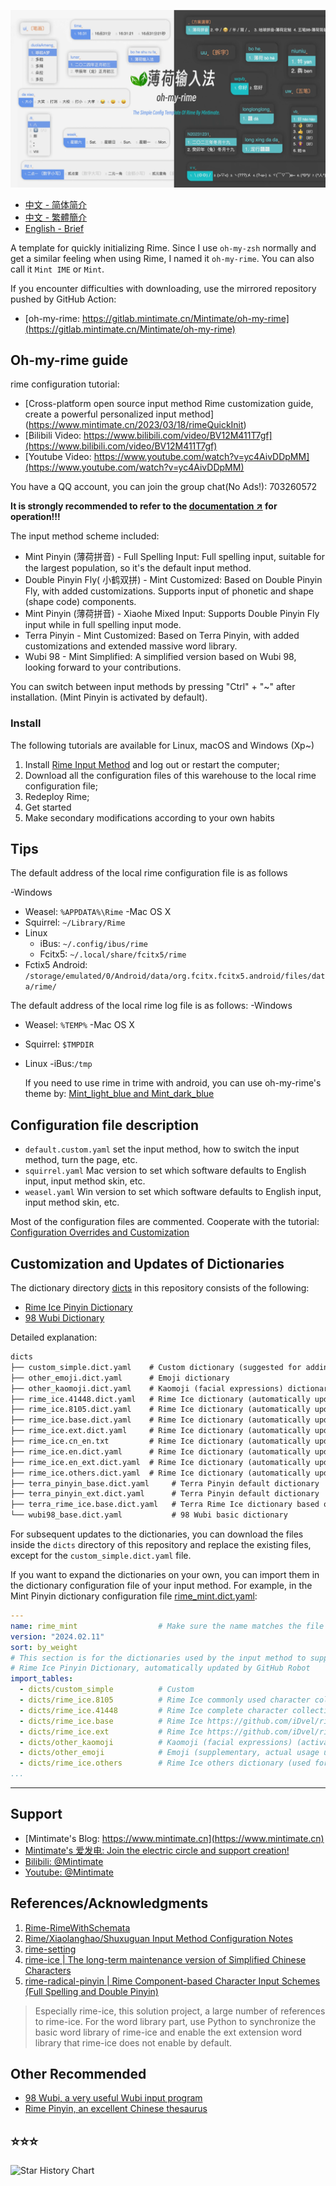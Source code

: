 
![style](demo.webp)

- [中文 - 简体简介](README.md)
- [中文 - 繁體簡介](README_zh-CHT.md)
- [English - Brief](README_en.md)

A template for quickly initializing Rime. Since I use `oh-my-zsh` normally and get a similar feeling when using Rime, I named it `oh-my-rime`. You can also call it `Mint IME` or `Mint`.

If you encounter difficulties with downloading, use the mirrored repository pushed by GitHub Action:
- [oh-my-rime: https://gitlab.mintimate.cn/Mintimate/oh-my-rime](https://gitlab.mintimate.cn/Mintimate/oh-my-rime)

## Oh-my-rime guide

rime configuration tutorial:
- [Cross-platform open source input method Rime customization guide, create a powerful personalized input method] (https://www.mintimate.cn/2023/03/18/rimeQuickInit)
- [Bilibili Video: https://www.bilibili.com/video/BV12M411T7gf](https://www.bilibili.com/video/BV12M411T7gf)
- [Youtube Video: https://www.youtube.com/watch?v=yc4AivDDpMM](https://www.youtube.com/watch?v=yc4AivDDpMM)

You have a QQ account, you can join the group chat(No Ads!): 703260572

**It is strongly recommended to refer to the [documentation ↗](https://www.mintimate.cc) for operation!!!**

The input method scheme included:

- Mint Pinyin (薄荷拼音) - Full Spelling Input: Full spelling input, suitable for the largest population, so it's the default input method.
- Double Pinyin Fly( 小鹤双拼) - Mint Customized: Based on Double Pinyin Fly, with added customizations. Supports input of phonetic and shape (shape code) components.
- Mint Pinyin (薄荷拼音) - Xiaohe Mixed Input: Supports Double Pinyin Fly input while in full spelling input mode.
- Terra Pinyin - Mint Customized: Based on Terra Pinyin, with added customizations and extended massive word library.
- Wubi 98 - Mint Simplified: A simplified version based on Wubi 98, looking forward to your contributions.

You can switch between input methods by pressing "Ctrl" + "~" after installation. (Mint Pinyin is activated by default).

### Install

The following tutorials are available for Linux, macOS and Windows (Xp~)

1. Install [Rime Input Method](https://rime.im/) and log out or restart the computer;
2. Download all the configuration files of this warehouse to the local rime configuration file;
3. Redeploy Rime;
4. Get started
5. Make secondary modifications according to your own habits

## Tips
The default address of the local rime configuration file is as follows

-Windows
  - Weasel: `%APPDATA%\Rime`
-Mac OS X
  - Squirrel: `~/Library/Rime`
- Linux
  - iBus: `~/.config/ibus/rime`
  - Fcitx5: `~/.local/share/fcitx5/rime`
- Fctix5 Android: `/storage/emulated/0/Android/data/org.fcitx.fcitx5.android/files/data/rime/`

The default address of the local rime log file is as follows:
-Windows
  - Weasel: `%TEMP%`
-Mac OS X
  - Squirrel: `$TMPDIR`
- Linux
  -iBus:`/tmp`

  If you need to use rime in trime with android, you can use oh-my-rime's theme by: [Mint_light_blue and Mint_dark_blue](https://www.mintimate.cc/zh/demo/diffAppearance.html#android%E5%A4%96%E8%A7%82)

## Configuration file description

- `default.custom.yaml` set the input method, how to switch the input method, turn the page, etc.
- `squirrel.yaml` Mac version to set which software defaults to English input, input method skin, etc.
- `weasel.yaml` Win version to set which software defaults to English input, input method skin, etc.

Most of the configuration files are commented. Cooperate with the tutorial: [Configuration Overrides and Customization](https://www.mintimate.cc/en/guide/configurationOverride.html)

## Customization and Updates of Dictionaries

The dictionary directory [dicts](dicts) in this repository consists of the following:

- [Rime Ice Pinyin Dictionary](https://github.com/iDvel/rime-ice)
- [98 Wubi Dictionary](https://github.com/yanhuacuo/98wubi-tables)

Detailed explanation:
```txt
dicts
├── custom_simple.dict.yaml    # Custom dictionary (suggested for adding your own dictionaries)
├── other_emoji.dict.yaml      # Emoji dictionary
├── other_kaomoji.dict.yaml    # Kaomoji (facial expressions) dictionary (activated by `vv`)
├── rime_ice.41448.dict.yaml   # Rime Ice dictionary (automatically updated by GitHub Action)
├── rime_ice.8105.dict.yaml    # Rime Ice dictionary (automatically updated by GitHub Action)
├── rime_ice.base.dict.yaml    # Rime Ice dictionary (automatically updated by GitHub Action)
├── rime_ice.ext.dict.yaml     # Rime Ice dictionary (automatically updated by GitHub Action)
├── rime_ice.cn_en.txt         # Rime Ice dictionary (automatically updated by GitHub Action)
├── rime_ice.en.dict.yaml      # Rime Ice dictionary (automatically updated by GitHub Action)
├── rime_ice.en_ext.dict.yaml  # Rime Ice dictionary (automatically updated by GitHub Action)
├── rime_ice.others.dict.yaml  # Rime Ice dictionary (automatically updated by GitHub Action)
├── terra_pinyin_base.dict.yaml     # Terra Pinyin default dictionary
├── terra_pinyin_ext.dict.yaml      # Terra Pinyin default dictionary
├── terra_rime_ice.base.dict.yaml   # Terra Rime Ice dictionary based on Python script conversion and automatic updating
└── wubi98_base.dict.yaml           # 98 Wubi basic dictionary
```

For subsequent updates to the dictionaries, you can download the files inside the `dicts` directory of this repository and replace the existing files, except for the `custom_simple.dict.yaml` file.

If you want to expand the dictionaries on your own, you can import them in the dictionary configuration file of your input method. For example, in the Mint Pinyin dictionary configuration file [rime_mint.dict.yaml](rime_mint.dict.yaml):
```yaml
---
name: rime_mint                  # Make sure the name matches the file name
version: "2024.02.11"
sort: by_weight
# This section is for the dictionaries used by the input method to supplement and expand the vocabulary
# Rime Ice Pinyin Dictionary, automatically updated by GitHub Robot
import_tables:
  - dicts/custom_simple          # Custom
  - dicts/rime_ice.8105          # Rime Ice commonly used character collection
  - dicts/rime_ice.41448         # Rime Ice complete character collection
  - dicts/rime_ice.base          # Rime Ice https://github.com/iDvel/rime-ice
  - dicts/rime_ice.ext           # Rime Ice https://github.com/iDvel/rime-ice
  - dicts/other_kaomoji          # Kaomoji (facial expressions) (activated by `vv`)
  - dicts/other_emoji            # Emoji (supplementary, actual usage usually requires OpenCC)
  - dicts/rime_ice.others        # Rime Ice others dictionary (used for automatic error correction)
...
```

------

## Support

- [Mintimate's Blog: https://www.mintimate.cn](https://www.mintimate.cn)
- [Mintimate's 爱发电: Join the electric circle and support creation!](https://afdian.net/a/mintimate)
- [Bilibili: @Mintimate](https://space.bilibili.com/355567627)
- [Youtube: @Mintimate](https://www.youtube.com/channel/UCI7LLdUGNzkcKOE7grAqCoA)


## References/Acknowledgments

1. [Rime-RimeWithSchemata](https://github.com/rime/home/wiki/RimeWithSchemata)
2. [Rime/Xiaolanghao/Shuxuguan Input Method Configuration Notes](https://chenhe.me/post/oh-my-rime)
3. [rime-setting](https://github.com/Iorest/rime-setting)
4. [rime-ice | The long-term maintenance version of Simplified Chinese Characters](https://github.com/iDvel/rime-ice)
5. [rime-radical-pinyin | Rime Component-based Character Input Schemes (Full Spelling and Double Pinyin)](https://github.com/mirtlecn/rime-radical-pinyin)

> Especially rime-ice, this solution project, a large number of references to rime-ice. For the word library part, use Python to synchronize the basic word library of rime-ice and enable the ext extension word library that rime-ice does not enable by default.

## Other Recommended
- [98 Wubi, a very useful Wubi input program](http://www.98wubi.com/)
- [Rime Pinyin, an excellent Chinese thesaurus](https://github.com/iDvel/rime-ice)

## ⭐⭐⭐

<picture>
<source media="(prefers-color-scheme: dark)" srcset="https://api.star-history.com/svg?repos=Mintimate/oh-my-rime&type=Timeline&theme=dark" />
<source media="(prefers-color-scheme: light)" srcset="https://api.star-history.com/svg?repos=Mintimate/oh-my-rime&type=Timeline" />
<img alt="Star History Chart" src="https://api.star-history.com/svg?repos=Mintimate/oh-my-rime&type=Timeline" />
</picture>
